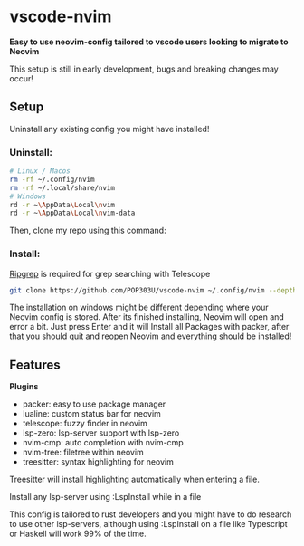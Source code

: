 # vscode-nvim

**Easy to use neovim-config tailored to vscode users looking to migrate to Neovim**

This setup is still in early development, bugs and breaking changes may occur!

## Setup

Uninstall any existing config you might have installed!

### Uninstall:

```bash
# Linux / Macos
rm -rf ~/.config/nvim
rm -rf ~/.local/share/nvim
# Windows
rd -r ~\AppData\Local\nvim
rd -r ~\AppData\Local\nvim-data
```

Then, clone my repo using this command:

### Install:

[Ripgrep](https://github.com/BurntSushi/ripgrep) is required for grep searching with Telescope 

```bash
git clone https://github.com/POP303U/vscode-nvim ~/.config/nvim --depth 1 && nvim
```

The installation on windows might be different depending where your Neovim config is stored.
After its finished installing, Neovim will open and error a bit. Just press Enter and it will Install all Packages with packer,
after that you should quit and reopen Neovim and everything should be installed! 

## Features

**Plugins**

+ packer: easy to use package manager
+ lualine: custom status bar for neovim
+ telescope: fuzzy finder in neovim
+ lsp-zero: lsp-server support with lsp-zero
+ nvim-cmp: auto completion with nvim-cmp
+ nvim-tree: filetree within neovim
+ treesitter: syntax highlighting for neovim

Treesitter will install highlighting automatically when entering a file.

Install any lsp-server using :LspInstall while in a file

This config is tailored to rust developers and you might have to do research to use other lsp-servers,
although using :LspInstall on a file like Typescript or Haskell will work 99% of the time.




